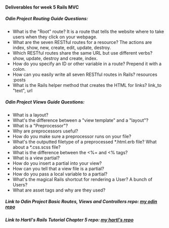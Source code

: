 #### Deliverables for week 5 Rails MVC
##### Odin Project Routing Guide Questions:
- What is the "Root" route?
   It is a route that tells the website where to take users when they click on your webpage. 
- What are the seven RESTful routes for a resource?
  The actions are index, show, new, create, edit, update, destroy.
- Which RESTful routes share the same URL but use different verbs?
  show, update, destroy and create, index.
- How do you specify an ID or other variable in a route?
  Prepend it with a colon.
- How can you easily write all seven RESTful routes in Rails?
  resources :posts
- What is the Rails helper method that creates the HTML for links?
  link_to "text", url

##### Odin Project Views Guide Questions:
- What is a layout?
- What's the difference between a "view template" and a "layout"?
- What is a "Preprocessor"?
- Why are preprocessors useful?
- How do you make sure a preprocessor runs on your file?
- What's the outputted filetype of a preprocessed *.html.erb file? What about a *.css.scss file?
- What is the difference between the <%= and <% tags?
- What is a view partial?
- How do you insert a partial into your view?
- How can you tell that a view file is a partial?
- How do you pass a local variable to a partial?
- What's the magical Rails shortcut for rendering a User? A bunch of Users?
- What are asset tags and why are they used?

##### Link to Odin Project Basic Routes, Views and Controllers repo: [my odin repo](<linkhere>)
##### Link to Hartl's Rails Tutorial Chapter 5 repo: [my hartl's repo](<linkhere>)
